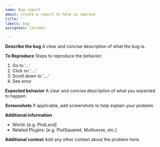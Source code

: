 ```yaml
---
name: Bug report
about: Create a report to help us improve
title: ''
labels: bug
assignees: leviem1

---
```


**Describe the bug**
A clear and concise description of what the bug is.

**To Reproduce**
Steps to reproduce the behavior:
1. Go to '...'
2. Click on '....'
3. Scroll down to '....'
4. See error

**Expected behavior**
A clear and concise description of what you expected to happen.

**Screenshots**
If applicable, add screenshots to help explain your problem.

**Additional information**
 - World: [e.g. PlotLand]
 - Related Plugins: [e.g. PlotSquared, Multiverse, etc.]

**Additional context**
Add any other context about the problem here.
